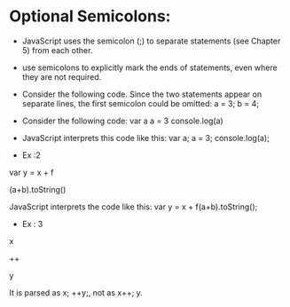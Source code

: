 # Optional Semicolons:

- JavaScript uses the semicolon (;) to separate statements (see Chapter 5) from each other.

- use semicolons to explicitly mark the ends of statements, even where they are not required.

- Consider the following code. Since the two statements appear on separate lines, the
first semicolon could be omitted:
a = 3;
b = 4;

- Consider the following code:
var a
a
=
3
console.log(a)

- JavaScript interprets this code like this:
var a; a = 3; console.log(a);

- Ex :2

var y = x + f

(a+b).toString()

JavaScript interprets the code like this:
var y = x + f(a+b).toString();


- Ex : 3

x

++

y

It is parsed as x; ++y;, not as x++; y.